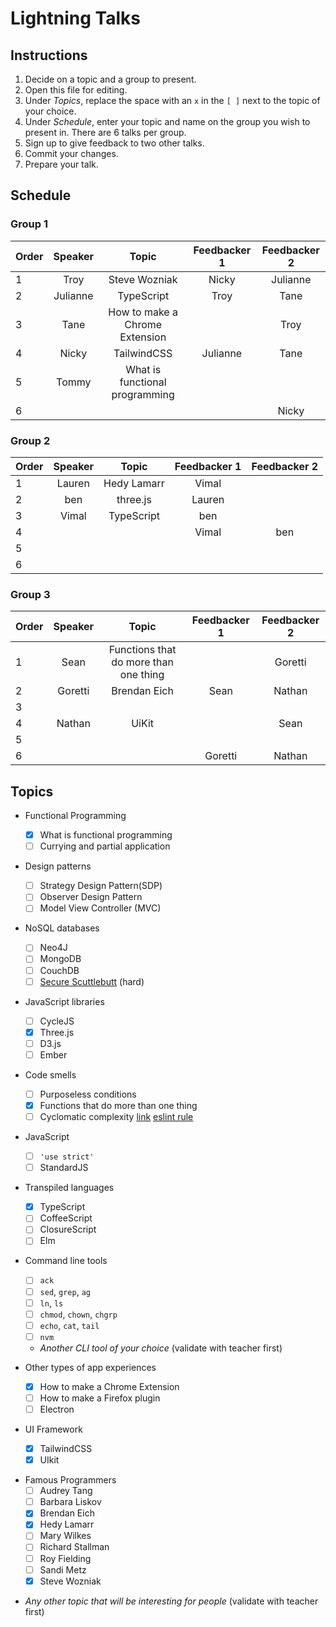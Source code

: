 # Lightning Talks

## Instructions

1. Decide on a topic and a group to present.
1. Open this file for editing.
1. Under _Topics_, replace the space with an `x` in the `[ ]` next to the topic of your choice.
1. Under _Schedule_, enter your topic and name on the group you wish to present in. There are 6 talks per group.
1. Sign up to give feedback to two other talks.
1. Commit your changes.
1. Prepare your talk.

## Schedule

### Group 1

| Order | Speaker  |     Topic     | Feedbacker 1 | Feedbacker 2 |
| ----- | :------: | :-----------: | :----------: | :----------: |
| 1     |   Troy   | Steve Wozniak |    Nicky     |   Julianne   |
| 2     | Julianne |  TypeScript   |     Troy     |       Tane       |
| 3     |  Tane        |    How to make a Chrome Extension           |              |     Troy     |
| 4     |  Nicky   |  TailwindCSS  |   Julianne   |          Tane    |
| 5     |  Tommy   | What is functional programming |               |              |
| 6     |          |               |              |    Nicky     |

### Group 2

| Order | Speaker |    Topic    | Feedbacker 1 | Feedbacker 2 |
| ----- | :-----: | :---------: | :----------: | :----------: |
| 1     | Lauren  | Hedy Lamarr |    Vimal     |              |
| 2     |   ben   |  three.js   |    Lauren    |              |
| 3     |  Vimal  | TypeScript  |     ben      |              |
| 4     |         |             |    Vimal     |     ben      |
| 5     |         |             |              |              |
| 6     |         |             |              |              |

### Group 3

| Order | Speaker |    Topic     | Feedbacker 1 | Feedbacker 2 |
| ----- | :-----: | :----------: | :----------: | :----------: |
| 1     | Sean    | Functions that do more than one thing|              |   Goretti    |
| 2     | Goretti | Brendan Eich |Sean          |   Nathan     |
| 3     |         |              |              |              |
| 4     | Nathan  | UiKit        |              |Sean          |
| 5     |         |              |              |              |
| 6     |         |              |   Goretti    |   Nathan     |

## Topics

- Functional Programming

  - [x] What is functional programming
  - [ ] Currying and partial application

- Design patterns

  - [ ] Strategy Design Pattern(SDP)
  - [ ] Observer Design Pattern
  - [ ] Model View Controller (MVC)

- NoSQL databases

  - [ ] Neo4J
  - [ ] MongoDB
  - [ ] CouchDB
  - [ ] [Secure Scuttlebutt](https://ssbc.github.io/secure-scuttlebutt/) (hard)

- JavaScript libraries

  - [ ] CycleJS
  - [x] Three.js
  - [ ] D3.js
  - [ ] Ember

- Code smells

  - [ ] Purposeless conditions
  - [x] Functions that do more than one thing
  - [ ] Cyclomatic complexity [link](http://webuniverse.io/cyclomatic-complexity-refactoring-tips/) [eslint rule](http://eslint.org/docs/rules/complexity)

- JavaScript

  - [ ] `'use strict'`
  - [ ] StandardJS

- Transpiled languages

  - [x] TypeScript
  - [ ] CoffeeScript
  - [ ] ClosureScript
  - [ ] Elm

- Command line tools

  - [ ] `ack`
  - [ ] `sed`, `grep`, `ag`
  - [ ] `ln`, `ls`
  - [ ] `chmod`, `chown`, `chgrp`
  - [ ] `echo`, `cat`, `tail`
  - [ ] `nvm`
  - _Another CLI tool of your choice_ (validate with teacher first)

- Other types of app experiences

  - [x] How to make a Chrome Extension
  - [ ] How to make a Firefox plugin
  - [ ] Electron

- UI Framework

  - [x] TailwindCSS
  - [x] UIkit

* Famous Programmers
  - [ ] Audrey Tang
  - [ ] Barbara Liskov
  - [x] Brendan Eich
  - [x] Hedy Lamarr
  - [ ] Mary Wilkes
  - [ ] Richard Stallman
  - [ ] Roy Fielding
  - [ ] Sandi Metz
  - [x] Steve Wozniak

- _Any other topic that will be interesting for people_ (validate with teacher first)
